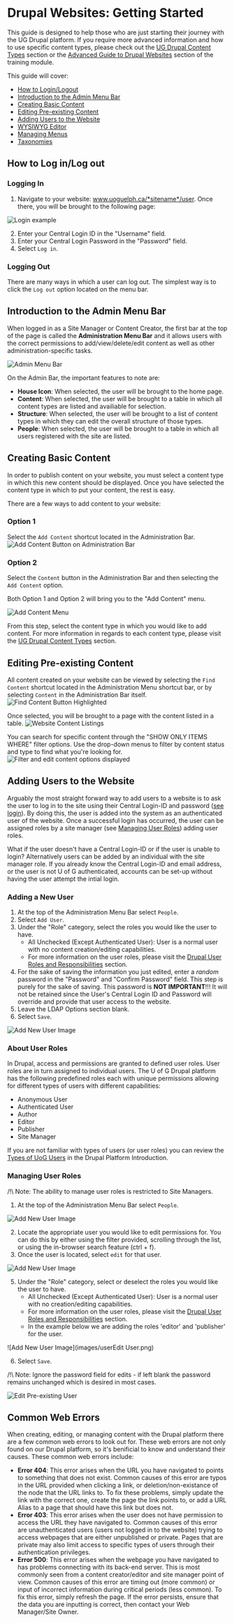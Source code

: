 # Drupal Websites: Getting Started

This guide is designed to help those who are just starting their journey with the UG Drupal platform. If you require more advanced information and how to use specific content types, please check out the [UG Drupal Content Types](ugcontenttypes.md) section or the [Advanced Guide to Drupal Websites](advancedGuide.md) section of the training module.

This guide will cover:

* [How to Login/Logout](basicbeginner.md#how-to-log-inlog-out)
* [Introduction to the Admin Menu Bar](basicbeginner.md#introduction-to-the-admin-menu-bar)
* [Creating Basic Content](basicbeginner.md#creating-basic-content)
* [Editing Pre-existing Content](basicbeginner.md#editing-pre-existing-content)
* [Adding Users to the Website](basicbeginner.md#adding-users-to-the-website)
* [WYSIWYG Editor](wysiwyg-editor.md)
* [Managing Menus](menuitems.md)
* [Taxonomies](taxonomies.md)

## How to Log in/Log out
### Logging In
1. Navigate to your website: www.uoguelph.ca/*sitename*/user. Once there, you will be brought to the following page:

 ![Login example](images/userlogin.png)

2. Enter your Central Login ID in the "Username" field.
3. Enter your Central Login Password in the "Password" field.
4. Select `Log in`.

### Logging Out
There are many ways in which a user can log out. The simplest way is to click the `Log out` option located on the menu bar.

## Introduction to the Admin Menu Bar
When logged in as a Site Manager or Content Creator, the first bar at the top of the page is called the **Administration Menu Bar** and it allows users with the correct permissions to add/view/delete/edit content as well as other administration-specific tasks.

![Admin Menu Bar](images/admin_menu_bar.png)

On the Admin Bar, the important features to note are:

* **House Icon**: When selected, the user will be brought to the home page.
* **Content**: When selected, the user will be brought to a table in which all content types are listed and availiable for selection.
* **Structure**: When selected, the user will be brought to a list of content types in which they can edit the overall structure of those types.
* **People**: When selected, the user will be brought to a table in which all users registered with the site are listed.

## Creating Basic Content
In order to publish content on your website, you must select a content type in which this new content should be displayed. Once you have selected the content type in which to put your content, the rest is easy.

There are a few ways to add content to your website:

### Option 1
Select the `Add Content` shortcut located in the Administration Bar.
![Add Content Button on Administration Bar](images/Content.png)

### Option 2
Select the `Content` button in the Administration Bar and then selecting the `Add Content` option.

Both Option 1 and Option 2 will bring you to the "Add Content" menu.

![Add Content Menu](images/addcon.png)

From this step, select the content type in which you would like to add content.
For more information in regards to each content type, please visit the [UG Drupal Content Types](ugcontenttypes.md) section.


## Editing Pre-existing Content
All content created on your website can be viewed by selecting the `Find Content` shortcut located in the Administration Menu shortcut bar, or by selecting `Content` in the Administration Bar itself.
![Find Content Button Highlighted](images/findcontent.png)

Once selected, you will be brought to a page with the content listed in a table.
![Website Content Listings](images/contentMenu.png)

You can search for specific content through the "SHOW ONLY ITEMS WHERE" filter options.
Use the drop-down menus to filter by content status and type to find what you're looking for. 
![Filter and edit content options displayed](images/filterandedit.png)

## Adding Users to the Website
Arguably the most straight forward way to add users to a website is to ask the user to log in to the site using their Central Login-ID and password ([see login](#)). By doing this, the user is added into the system as an authenticated user of the website. Once a successful login has occurred, the user can be assigned roles by a site manager (see [Managing User Roles]()) adding user roles.

What if the user doesn't have a Central Login-ID or if the user is unable to login? Alternatively users can be added by an individual with the site manager role. If you already know the Central Login-ID and email address, or the user is not U of G authenticated, accounts can be set-up without having the user attempt the intial login.

### Adding a New User
1. At the top of the Administration Menu Bar select `People`.
2. Select `Add User`.
3. Under the "Role" category, select the roles you would like the user to have. 
    * All Unchecked (Except Authenticated User): User is a normal user with no content creation/editing capabilities.
    * For more information on the user roles, please visit the [Drupal User Roles and Responsibilities](rolesandresp.md) section.
4. For the sake of saving the information you just edited, enter a *random* password in the "Password" and "Confirm Password" field. This step is purely for the sake of saving. This password is **NOT IMPORTANT**!!! It will not be retained since the User's Central Login ID and Password will override and provide that user access to the website.
5. Leave the LDAP Options section blank.
6. Select `Save`.

![Add New User Image](images/newUser.png)

### About User Roles
In Drupal, access and permissions are granted to defined user roles. User roles are in turn assigned to individual users. The U of G Drupal platform has the following predefined roles each with unique permissions allowing for different types of users with different capabilities:

* Anonymous User
* Authenticated User
* Author
* Editor
* Publisher
* Site Manager

If you are not familiar with types of users (or user roles) you can review the [Types of UoG Users](Drupal_Features_Terms_Acroynms.md#types-of-uog-users) in the Drupal Platform Introduction.

### Managing User Roles

/!\ Note: The ability to manage user roles is restricted to Site Managers.

1. At the top of the Administration Menu Bar select `People`.

![Add New User Image](images/userEditPeopleAdmMenu.png)

2. Locate the appropriate user you would like to edit permissions for. You can do this by either using the filter provided, scrolling through the list, or using the in-browser search feature (ctrl + f).
4. Once the user is located, select `edit` for that user.

![Add New User Image](images/userClickEditUser.png)

5. Under the "Role" category, select or deselect the roles you would like the user to have. 
    * All Unchecked (Except Authenticated User): User is a normal user with no creation/editing capabilities.
    * For more information on the user roles, please visit the [Drupal User Roles and Responsibilities](rolesandresp.md) section.
    * In the example below we are adding the roles 'editor' and 'publisher' for the user.
    
![Add New User Image](images/userEdit User.png)
    
6. Select `Save`.

/!\ Note: Ignore the password field for edits - if left blank the password remains unchanged which is desired in most cases.


![Edit Pre-existing User](images/editUser.png)

## Common Web Errors
When creating, editing, or managing content with the Drupal platform there are a few common web errors to look out for. These web errors are not only found on our Drupal platform, so it's benificial to know and understand their causes.
These common web errors include:

* **Error 404**: This error arises when the URL you have navigated to points to something that does not exist. Common causes of this error are typos in the URL provided when clicking a link, or deletion/non-existance of the node that the URL links to. To fix these problems, simply update the link with the correct one, create the page the link points to, or add a URL Alias to a page that should have this link but does not.
* **Error 403**: This error arises when the user does not have permission to access the URL they have navigated to. Common causes of this error are unauthenticated users (users not logged in to the website) trying to access webpages that are either unpublished or private. Pages that are private may also limit access to specific types of users through their authentication privileges.
* **Error 500**: This error arises when the webpage you have navigated to has problems connecting with its back-end server. This is most commonly seen from a content creator/editor and site manager point of view. Common causes of this error are timing out (more common) or input of incorrect information during critical periods (less common). To fix this error, simply refresh the page. If the error persists, ensure that the data you are inputting is correct, then contact your Web Manager/Site Owner.
